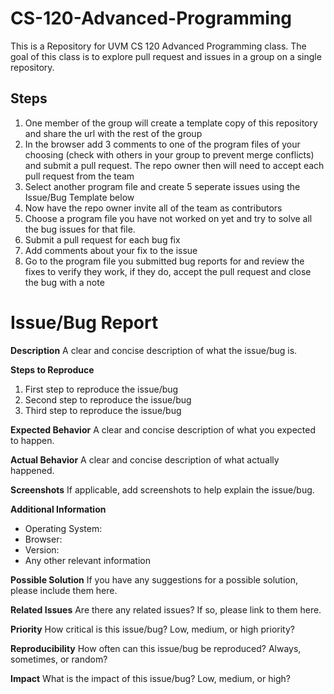 # CS-120-Advanced-Programming

This is a Repository for UVM CS 120 Advanced Programming class. The goal of this class is to explore pull request and issues in a group on a single repository.  

## Steps 
1. One member of the group will create a template copy of this repository and share the url with the rest of the group
2. In the browser add 3 comments to one of the program files of your choosing (check with others in your group to prevent merge conflicts) and submit a pull request. The repo owner then will need to accept each pull request from the team
3. Select another program file and create 5 seperate issues using the Issue/Bug Template below
4. Now have the repo owner invite all of the team as contributors
5. Choose a program file you have not worked on yet and try to solve all the bug issues for that file. 
6. Submit a pull request for each bug fix
7. Add comments about your fix to the issue
8. Go to the program file you submitted bug reports for and review the fixes to verify they work, if they do, accept the pull request and close the bug with a note

# Issue/Bug Report
**Description**
A clear and concise description of what the issue/bug is.

**Steps to Reproduce**
1. First step to reproduce the issue/bug
2. Second step to reproduce the issue/bug
3. Third step to reproduce the issue/bug

**Expected Behavior**
A clear and concise description of what you expected to happen.

**Actual Behavior**
A clear and concise description of what actually happened.

**Screenshots**
If applicable, add screenshots to help explain the issue/bug.

**Additional Information**
* Operating System:
* Browser:
* Version:
* Any other relevant information

**Possible Solution**
If you have any suggestions for a possible solution, please include them here.

**Related Issues**
Are there any related issues? If so, please link to them here.

**Priority**
How critical is this issue/bug? Low, medium, or high priority?

**Reproducibility**
How often can this issue/bug be reproduced? Always, sometimes, or random?

**Impact**
What is the impact of this issue/bug? Low, medium, or high?
